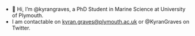 - 👋 Hi, I’m @kyrangraves, a PhD Student in Marine Science at University of Plymouth.
- I am contactable on kyran.graves@plymouth.ac.uk or @KyranGraves on Twitter. 

<!---
kyrangraves/kyrangraves is a ✨ special ✨ repository because its `README.md` (this file) appears on your GitHub profile.
You can click the Preview link to take a look at your changes.
--->

